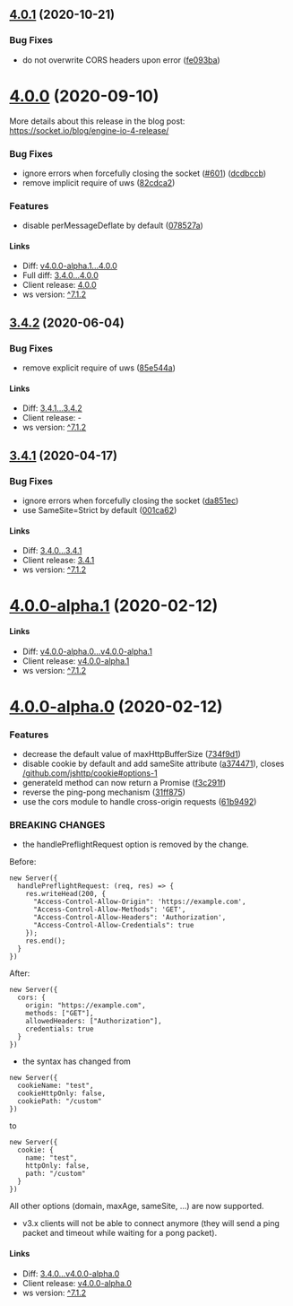 ## [4.0.1](https://github.com/socketio/engine.io/compare/4.0.0...4.0.1) (2020-10-21)


### Bug Fixes

* do not overwrite CORS headers upon error ([fe093ba](https://github.com/socketio/engine.io/commit/fe093bae1adce99e01dfdd3ce7542957785098b5))



# [4.0.0](https://github.com/socketio/engine.io/compare/v4.0.0-alpha.1...4.0.0) (2020-09-10)

More details about this release in the blog post: https://socket.io/blog/engine-io-4-release/

### Bug Fixes

* ignore errors when forcefully closing the socket ([#601](https://github.com/socketio/engine.io/issues/601)) ([dcdbccb](https://github.com/socketio/engine.io/commit/dcdbccb3dd8a7b7db057d23925356034fcd35d48))
* remove implicit require of uws ([82cdca2](https://github.com/socketio/engine.io/commit/82cdca23bab0ed69b61b60961900d456a3065e6a))


### Features

* disable perMessageDeflate by default ([078527a](https://github.com/socketio/engine.io/commit/078527a384b70dc46d99083fa218be5d45213e51))

#### Links

- Diff: [v4.0.0-alpha.1...4.0.0](https://github.com/socketio/engine.io/compare/v4.0.0-alpha.1...4.0.0)
- Full diff: [3.4.0...4.0.0](https://github.com/socketio/engine.io/compare/3.4.0...4.0.0)
- Client release: [4.0.0](https://github.com/socketio/engine.io-client/releases/tag/4.0.0)
- ws version: [^7.1.2](https://github.com/websockets/ws/releases/tag/7.1.2)


## [3.4.2](https://github.com/socketio/engine.io/compare/3.4.1...3.4.2) (2020-06-04)


### Bug Fixes

* remove explicit require of uws ([85e544a](https://github.com/socketio/engine.io/commit/85e544afd95a5890761a613263a5eba0c9a18a93))

#### Links

- Diff: [3.4.1...3.4.2](https://github.com/socketio/engine.io/compare/3.4.1...3.4.2)
- Client release: -
- ws version: [^7.1.2](https://github.com/websockets/ws/releases/tag/7.1.2)



## [3.4.1](https://github.com/socketio/engine.io/compare/3.4.0...3.4.1) (2020-04-17)


### Bug Fixes

* ignore errors when forcefully closing the socket ([da851ec](https://github.com/socketio/engine.io/commit/da851ec4ec89d96df2ee5c711f328b5d795423e9))
* use SameSite=Strict by default ([001ca62](https://github.com/socketio/engine.io/commit/001ca62cc4a8f511f3b2fbd9e4493ad274a6a0e5))

#### Links

- Diff: [3.4.0...3.4.1](https://github.com/socketio/engine.io/compare/3.4.0...3.4.1)
- Client release: [3.4.1](https://github.com/socketio/engine.io-client/releases/tag/3.4.1)
- ws version: [^7.1.2](https://github.com/websockets/ws/releases/tag/7.1.2)



# [4.0.0-alpha.1](https://github.com/socketio/engine.io/compare/v4.0.0-alpha.0...v4.0.0-alpha.1) (2020-02-12)

#### Links

- Diff: [v4.0.0-alpha.0...v4.0.0-alpha.1](https://github.com/socketio/engine.io-client/compare/v4.0.0-alpha.0...v4.0.0-alpha.1)
- Client release: [v4.0.0-alpha.1](https://github.com/socketio/engine.io-client/releases/tag/v4.0.0-alpha.1)
- ws version: [^7.1.2](https://github.com/websockets/ws/releases/tag/7.1.2)



# [4.0.0-alpha.0](https://github.com/socketio/engine.io/compare/3.4.0...v4.0.0-alpha.0) (2020-02-12)


### Features

* decrease the default value of maxHttpBufferSize ([734f9d1](https://github.com/socketio/engine.io/commit/734f9d1268840722c41219e69eb58318e0b2ac6b))
* disable cookie by default and add sameSite attribute ([a374471](https://github.com/socketio/engine.io/commit/a374471d06e3681a769766a1d068898182f9305f)), closes [/github.com/jshttp/cookie#options-1](https://github.com//github.com/jshttp/cookie/issues/options-1)
* generateId method can now return a Promise ([f3c291f](https://github.com/socketio/engine.io/commit/f3c291fa613a9d50c924d74293035737fdace4f2))
* reverse the ping-pong mechanism ([31ff875](https://github.com/socketio/engine.io/commit/31ff87593f231b86dc47ec5761936439ebd53c20))
* use the cors module to handle cross-origin requests ([61b9492](https://github.com/socketio/engine.io/commit/61b949259ed966ef6fc8bfd61f14d1a2ef06d319))


### BREAKING CHANGES

* the handlePreflightRequest option is removed by the change.

Before:

```
new Server({
  handlePreflightRequest: (req, res) => {
    res.writeHead(200, {
      "Access-Control-Allow-Origin": 'https://example.com',
      "Access-Control-Allow-Methods": 'GET',
      "Access-Control-Allow-Headers": 'Authorization',
      "Access-Control-Allow-Credentials": true
    });
    res.end();
  }
})
```

After:

```
new Server({
  cors: {
    origin: "https://example.com",
    methods: ["GET"],
    allowedHeaders: ["Authorization"],
    credentials: true
  }
})
```
* the syntax has changed from

```
new Server({
  cookieName: "test",
  cookieHttpOnly: false,
  cookiePath: "/custom"
})
```

to

```
new Server({
  cookie: {
    name: "test",
    httpOnly: false,
    path: "/custom"
  }
})
```

All other options (domain, maxAge, sameSite, ...) are now supported.

* v3.x clients will not be able to connect anymore (they will send a ping packet and timeout while waiting for a pong packet).

#### Links

- Diff: [3.4.0...v4.0.0-alpha.0](https://github.com/socketio/engine.io-client/compare/3.4.0...v4.0.0-alpha.0)
- Client release: [v4.0.0-alpha.0](https://github.com/socketio/engine.io-client/releases/tag/v4.0.0-alpha.0)
- ws version: [^7.1.2](https://github.com/websockets/ws/releases/tag/7.1.2)


